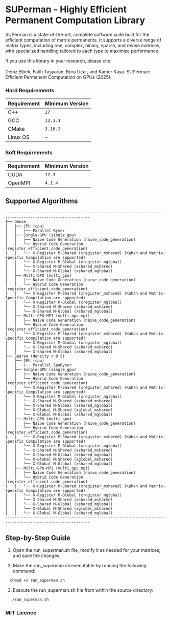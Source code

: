 # SUPerman - Highly Efficient Permanent Computation Library

SUPerman is a state-of-the-art, complete software suite built for the efficient computation of matrix permanents. It supports a diverse range of matrix types, including real, complex, binary, sparse, and dense matrices, with specialized handling tailored to each type to maximize performance.

If you use this library in your research, please cite:
<br/><br/>
Deniz Elbek, Fatih Taşyaran, Bora Uçar, and Kamer Kaya. SUPerman: Efficient Permanent Computation on GPUs (2025).


### Hard Requirements

| **Requirement** | **Minimum Version** |
| --------------- | ------------------- |
| C++             | `17`             |
| GCC             | `12.3.1`         |
| CMake           | `3.16.3`         |
| Linux OS        | -                   |

### Soft Requirements

| **Requirement** | **Minimum Version** |
| --------------- | ------------------- |
| CUDA            | `12.3`           |
| OpenMPI         | `4.1.4`          |


## Supported Algorithms

```plaintext
-----------------------------------------------------------------------------------------------------------
├── Dense
│   ├── CPU (cpu)
│   │   ├── Parallel Ryser
│   ├── Single-GPU (single_gpu)
│   │   ├── Naive Code Generation (naive_code_generation)
│   │   └── Hybrid Code Generation (register_efficient_code_generation)
│   │   └── X-Register M-Shared (xregister_mshared) (Kahan and Matrix-Specific Compilation are supported)
│   │   └── X-Register M-Global (xregister_mglobal)
│   │   └── X-Shared M-Shared (xshared_mshared)
│   │   └── X-Shared M-Global (xshared_mglobal)
│   ├── Multi-GPU (multi_gpu)
│   │   ├── Naive Code Generation (naive_code_generation)
│   │   └── Hybrid Code Generation (register_efficient_code_generation)
│   │   └── X-Register M-Shared (xregister_mshared) (Kahan and Matrix-Specific Compilation are supported)
│   │   └── X-Register M-Global (xregister_mglobal)
│   │   └── X-Shared M-Shared (xshared_mshared)
│   │   └── X-Shared M-Global (xshared_mglobal)
│   ├── Multi-GPU-MPI (multi_gpu_mpi)
│   │   ├── Naive Code Generation (naive_code_generation)
│   │   └── Hybrid Code Generation (register_efficient_code_generation)
│   │   └── X-Register M-Shared (xregister_mshared) (Kahan and Matrix-Specific Compilation are supported)
│   │   └── X-Register M-Global (xregister_mglobal)
│   │   └── X-Shared M-Shared (xshared_mshared)
│   │   └── X-Shared M-Global (xshared_mglobal)
├── Sparse (density < 0.5)
│   ├── CPU (cpu)
│   │   ├── Parallel SpaRyser
│   ├── Single-GPU (single_gpu)
│   │   ├── Naive Code Generation (naive_code_generation)
│   │   └── Hybrid Code Generation (register_efficient_code_generation)
│   │   └── X-Register M-Shared (xregister_mshared) (Kahan and Matrix-Specific Compilation are supported)
│   │   └── X-Register M-Global (xregister_mglobal)
│   │   └── X-Shared M-Shared (xshared_mshared)
│   │   └── X-Shared M-Global (xshared_mglobal)
│   │   └── X-Global M-Shared (xglobal_mshared)
│   │   └── X-Global M-Global (xshared_mglobal)
│   ├── Multi-GPU (multi_gpu)
│   │   ├── Naive Code Generation (naive_code_generation)
│   │   └── Hybrid Code Generation (register_efficient_code_generation)
│   │   └── X-Register M-Shared (xregister_mshared) (Kahan and Matrix-Specific Compilation are supported)
│   │   └── X-Register M-Global (xregister_mglobal)
│   │   └── X-Shared M-Shared (xshared_mshared)
│   │   └── X-Shared M-Global (xshared_mglobal)
│   │   └── X-Global M-Shared (xglobal_mshared)
│   │   └── X-Global M-Global (xshared_mglobal)
│   ├── Multi-GPU-MPI (multi_gpu_mpi)
│   │   ├── Naive Code Generation (naive_code_generation)
│   │   └── Hybrid Code Generation (register_efficient_code_generation)
│   │   └── X-Register M-Shared (xregister_mshared) (Kahan and Matrix-Specific Compilation are supported)
│   │   └── X-Register M-Global (xregister_mglobal)
│   │   └── X-Shared M-Shared (xshared_mshared)
│   │   └── X-Shared M-Global (xshared_mglobal)
│   │   └── X-Global M-Shared (xglobal_mshared)
│   │   └── X-Global M-Global (xshared_mglobal)
-----------------------------------------------------------------------------------------------------------
```


## Step-by-Step Guide

1. Open the run_superman.sh file, modify it as needed for your matrices, and save the changes.

2. Make the run_superman.sh executable by running the following command:

```bash 
  chmod +x run_superman.sh
```

3. Execute the run_superman.sh file from within the source directory:
```bash
  ./run_superman.sh
```


### MIT Licence
